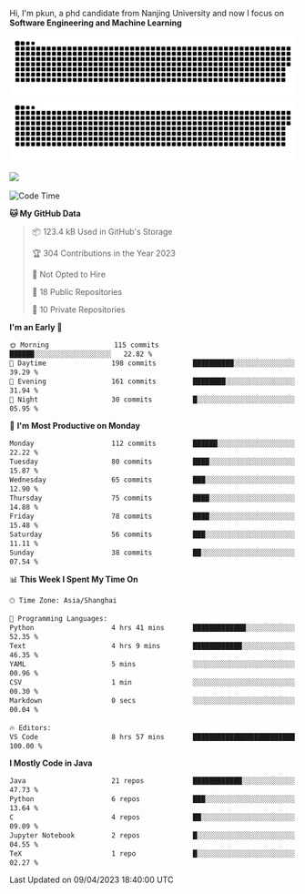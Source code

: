 Hi, I'm pkun, a phd candidate from Nanjing University and now I focus on **Software Engineering and Machine Learning**

![GitHub Snake Light](https://github.com/pppppkun/pppppkun/blob/output/github-snake.svg#gh-light-mode-only)
![GitHub Snake dark](https://github.com/pppppkun/pppppkun/blob/output/github-snake-dark.svg#gh-dark-mode-only)

![](https://komarev.com/ghpvc/?username=pppppkun)
<!--START_SECTION:waka-->
![Code Time](http://img.shields.io/badge/Code%20Time-1%2C720%20hrs%2036%20mins-blue)

**🐱 My GitHub Data** 

> 📦 123.4 kB Used in GitHub's Storage 
 > 
> 🏆 304 Contributions in the Year 2023
 > 
> 🚫 Not Opted to Hire
 > 
> 📜 18 Public Repositories 
 > 
> 🔑 10 Private Repositories 
 > 
**I'm an Early 🐤** 

```text
🌞 Morning                115 commits         ██████░░░░░░░░░░░░░░░░░░░   22.82 % 
🌆 Daytime                198 commits         ██████████░░░░░░░░░░░░░░░   39.29 % 
🌃 Evening                161 commits         ████████░░░░░░░░░░░░░░░░░   31.94 % 
🌙 Night                  30 commits          █░░░░░░░░░░░░░░░░░░░░░░░░   05.95 % 
```
📅 **I'm Most Productive on Monday** 

```text
Monday                   112 commits         ██████░░░░░░░░░░░░░░░░░░░   22.22 % 
Tuesday                  80 commits          ████░░░░░░░░░░░░░░░░░░░░░   15.87 % 
Wednesday                65 commits          ███░░░░░░░░░░░░░░░░░░░░░░   12.90 % 
Thursday                 75 commits          ████░░░░░░░░░░░░░░░░░░░░░   14.88 % 
Friday                   78 commits          ████░░░░░░░░░░░░░░░░░░░░░   15.48 % 
Saturday                 56 commits          ███░░░░░░░░░░░░░░░░░░░░░░   11.11 % 
Sunday                   38 commits          ██░░░░░░░░░░░░░░░░░░░░░░░   07.54 % 
```


📊 **This Week I Spent My Time On** 

```text
🕑︎ Time Zone: Asia/Shanghai

💬 Programming Languages: 
Python                   4 hrs 41 mins       █████████████░░░░░░░░░░░░   52.35 % 
Text                     4 hrs 9 mins        ████████████░░░░░░░░░░░░░   46.35 % 
YAML                     5 mins              ░░░░░░░░░░░░░░░░░░░░░░░░░   00.96 % 
CSV                      1 min               ░░░░░░░░░░░░░░░░░░░░░░░░░   00.30 % 
Markdown                 0 secs              ░░░░░░░░░░░░░░░░░░░░░░░░░   00.04 % 

🔥 Editors: 
VS Code                  8 hrs 57 mins       █████████████████████████   100.00 % 
```

**I Mostly Code in Java** 

```text
Java                     21 repos            ████████████░░░░░░░░░░░░░   47.73 % 
Python                   6 repos             ███░░░░░░░░░░░░░░░░░░░░░░   13.64 % 
C                        4 repos             ██░░░░░░░░░░░░░░░░░░░░░░░   09.09 % 
Jupyter Notebook         2 repos             █░░░░░░░░░░░░░░░░░░░░░░░░   04.55 % 
TeX                      1 repo              █░░░░░░░░░░░░░░░░░░░░░░░░   02.27 % 
```




 Last Updated on 09/04/2023 18:40:00 UTC
<!--END_SECTION:waka-->
